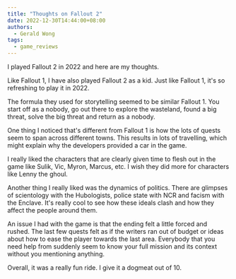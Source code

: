 ```yaml
---
title: "Thoughts on Fallout 2"
date: 2022-12-30T14:44:00+08:00
authors:
  - Gerald Wong
tags:
  - game_reviews
---
```


I played Fallout 2 in 2022 and here are my thoughts.

<!--more-->

Like Fallout 1, I have also played Fallout 2 as a kid. Just like Fallout 1, it's so refreshing to play it in 2022.

The formula they used for storytelling seemed to be similar Fallout 1. You start off as a nobody, go out there to explore the wasteland, found a big threat, solve the big threat and return as a nobody. 

One thing I noticed that's different from Fallout 1 is how the lots of quests seem to span across different towns. This results in lots of travelling, which might explain why the developers provided a car in the game. 

I really liked the characters that are clearly given time to flesh out in the game like Sulik, Vic, Myron, Marcus, etc. I wish they did more for characters like Lenny the ghoul.

Another thing I really liked was the dynamics of politics. There are glimpses of scientology with the Hubologists, police state with NCR and facism with the Enclave. It's really cool to see how these ideals clash and how they affect the people around them.

An issue I had with the game is that the ending felt a little forced and rushed. The last few quests felt as if the writers ran out of budget or ideas about how to ease the player towards the last area. Everybody that you need help from suddenly seem to know your full mission and its context without you mentioning anything. 

Overall, it was a really fun ride. I give it a dogmeat out of 10.

